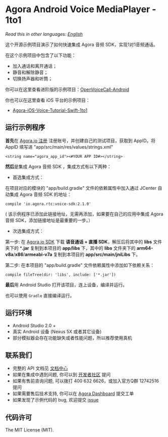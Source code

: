 # Agora Android Voice MediaPlayer - 1to1

*Read this in other languages: [English](README.en.md)*

这个开源示例项目演示了如何快速集成 Agora 音频 SDK，实现1对1音频通话。

在这个示例项目中包含了以下功能：

- 加入通话和离开通话；
- 静音和解除静音；
- 切换扬声器和听筒；

你可以在这里查看进阶版的示例项目：[OpenVoiceCall-Android](https://github.com/AgoraIO/OpenVoiceCall-Android)

你也可以在这里查看 iOS 平台的示例项目：

- [Agora-iOS-Voice-Tutorial-Swift-1to1](https://github.com/AgoraIO/Agora-iOS-Voice-Tutorial-Swift-1to1)

## 运行示例程序
**首先**在 [Agora.io 注册](https://dashboard.agora.io/cn/signup/) 注册账号，并创建自己的测试项目，获取到 AppID。将 AppID 填写进 "app/src/main/res/values/strings.xml"

```
<string name="agora_app_id"><#YOUR APP ID#></string>
```

**然后**是集成 Agora 音频 SDK ，集成方式有以下两种：

- 首选集成方式：

在项目对应的模块的 "app/build.gradle" 文件的依赖属性中加入通过 JCenter 自动集成 Agora 音频 SDK 的地址：

```
compile 'io.agora.rtc:voice-sdk:2.1.0'
```

( 该示例程序已添加此链接地址，无需再添加，如果要在自己的应用中集成 Agora 音频 SDK，添加链接地址是最重要的一步。）

- 次选集成方式：

第一步: 在 [Agora.io SDK](https://www.agora.io/cn/download/) 下载 **语音通话 + 直播 SDK**，解压后将其中的 **libs** 文件夹下的 ***.jar** 复制到本项目的 **app/libs** 下，其中的 **libs** 文件夹下的 **arm64-v8a**/**x86**/**armeabi-v7a** 复制到本项目的 **app/src/main/jniLibs** 下。

第二步: 在本项目的 "app/build.gradle" 文件依赖属性中添加如下依赖关系：

```
compile fileTree(dir: 'libs', include: ['*.jar'])
```

**最后**用 Android Studio 打开该项目，连上设备，编译并运行。

也可以使用 `Gradle` 直接编译运行。

## 运行环境
- Android Studio 2.0 +
- 真实 Android 设备 (Nexus 5X 或者其它设备)
- 部分模拟器会存在功能缺失或者性能问题，所以推荐使用真机

## 联系我们
- 完整的 API 文档见 [文档中心](https://docs.agora.io/cn/)
- 如果在集成中遇到问题, 你可以到 [开发者社区](https://dev.agora.io/cn/) 提问
- 如果有售前咨询问题, 可以拨打 400 632 6626，或加入官方Q群 12742516 提问
- 如果需要售后技术支持, 你可以在 [Agora Dashboard](https://dashboard.agora.io) 提交工单
- 如果发现了示例代码的 bug, 欢迎提交 [issue](https://github.com/AgoraIO/Agora-Android-Voice-Tutorial-1to1/issues)

## 代码许可
The MIT License (MIT).
